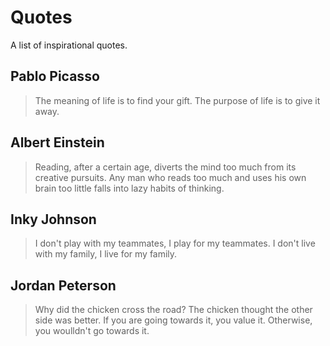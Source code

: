 # Quotes
A list of inspirational quotes.

## Pablo Picasso
> The meaning of life is to find your gift. The purpose of life is to give it away.

## Albert Einstein
> Reading, after a certain age, diverts the mind too much from its creative pursuits. Any man who reads too much and uses his own brain too little falls into lazy habits of thinking.

## Inky Johnson
> I don't play with my teammates, I play for my teammates. I don't live with my family, I live for my family.

## Jordan Peterson
> Why did the chicken cross the road? The chicken thought the other side was better. If you are going towards it, you value it. Otherwise, you woulldn't go towards it.
